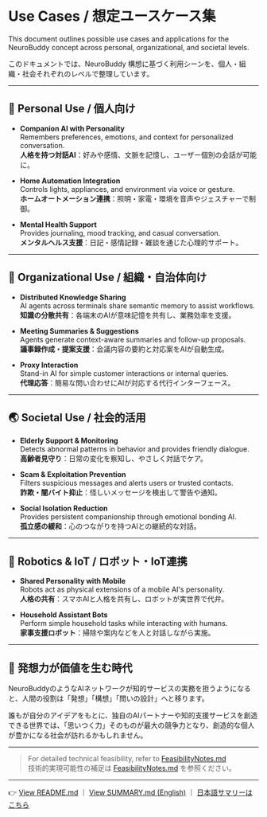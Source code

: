 # Use Cases / 想定ユースケース集

This document outlines possible use cases and applications for the NeuroBuddy concept across personal, organizational, and societal levels.

このドキュメントでは、NeuroBuddy 構想に基づく利用シーンを、個人・組織・社会それぞれのレベルで整理しています。

---

## 👤 Personal Use / 個人向け

- **Companion AI with Personality**  
  Remembers preferences, emotions, and context for personalized conversation.  
  **人格を持つ対話AI**：好みや感情、文脈を記憶し、ユーザー個別の会話が可能に。

- **Home Automation Integration**  
  Controls lights, appliances, and environment via voice or gesture.  
  **ホームオートメーション連携**：照明・家電・環境を音声やジェスチャーで制御。

- **Mental Health Support**  
  Provides journaling, mood tracking, and casual conversation.  
  **メンタルヘルス支援**：日記・感情記録・雑談を通じた心理的サポート。

---

## 🏢 Organizational Use / 組織・自治体向け

- **Distributed Knowledge Sharing**  
  AI agents across terminals share semantic memory to assist workflows.  
  **知識の分散共有**：各端末のAIが意味記憶を共有し、業務効率を支援。

- **Meeting Summaries & Suggestions**  
  Agents generate context-aware summaries and follow-up proposals.  
  **議事録作成・提案支援**：会議内容の要約と対応案をAIが自動生成。

- **Proxy Interaction**  
  Stand-in AI for simple customer interactions or internal queries.  
  **代理応答**：簡易な問い合わせにAIが対応する代行インターフェース。

---

## 🌏 Societal Use / 社会的活用

- **Elderly Support & Monitoring**  
  Detects abnormal patterns in behavior and provides friendly dialogue.  
  **高齢者見守り**：日常の変化を察知し、やさしく対話でケア。

- **Scam & Exploitation Prevention**  
  Filters suspicious messages and alerts users or trusted contacts.  
  **詐欺・闇バイト抑止**：怪しいメッセージを検出して警告や通知。

- **Social Isolation Reduction**  
  Provides persistent companionship through emotional bonding AI.  
  **孤立感の緩和**：心のつながりを持つAIとの継続的な対話。

---

## 🤖 Robotics & IoT / ロボット・IoT連携

- **Shared Personality with Mobile**  
  Robots act as physical extensions of a mobile AI's personality.  
  **人格の共有**：スマホAIと人格を共有し、ロボットが実世界で代弁。

- **Household Assistant Bots**  
  Perform simple household tasks while interacting with humans.  
  **家事支援ロボット**：掃除や案内などを人と対話しながら実施。

---

## 🌟 発想力が価値を生む時代

NeuroBuddyのようなAIネットワークが知的サービスの実務を担うようになると、人間の役割は「発想」「構想」「問いの設計」へと移ります。

誰もが自分のアイデアをもとに、独自のAIパートナーや知的支援サービスを創造できる世界では、「思いつく力」そのものが最大の競争力となり、創造的な個人が豊かになる社会が訪れるかもしれません。

---


> For detailed technical feasibility, refer to [FeasibilityNotes.md](./FeasibilityNotes.md)  
> 技術的実現可能性の補足は [FeasibilityNotes.md](./FeasibilityNotes.md) を参照ください。

---

👉 [View README.md](../README.md) ｜ [View SUMMARY.md (English)](./SUMMARY.md) ｜ [日本語サマリーはこちら](./SUMMARY_ja.md)

